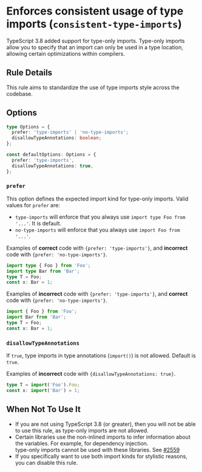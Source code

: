 # Enforces consistent usage of type imports (`consistent-type-imports`)

TypeScript 3.8 added support for type-only imports.
Type-only imports allow you to specify that an import can only be used in a type location, allowing certain optimizations within compilers.

## Rule Details

This rule aims to standardize the use of type imports style across the codebase.

## Options

```ts
type Options = {
  prefer: 'type-imports' | 'no-type-imports';
  disallowTypeAnnotations: boolean;
};

const defaultOptions: Options = {
  prefer: 'type-imports',
  disallowTypeAnnotations: true,
};
```

### `prefer`

This option defines the expected import kind for type-only imports. Valid values for `prefer` are:

- `type-imports` will enforce that you always use `import type Foo from '...'`. It is default.
- `no-type-imports` will enforce that you always use `import Foo from '...'`.

Examples of **correct** code with `{prefer: 'type-imports'}`, and **incorrect** code with `{prefer: 'no-type-imports'}`.

```ts
import type { Foo } from 'Foo';
import type Bar from 'Bar';
type T = Foo;
const x: Bar = 1;
```

Examples of **incorrect** code with `{prefer: 'type-imports'}`, and **correct** code with `{prefer: 'no-type-imports'}`.

```ts
import { Foo } from 'Foo';
import Bar from 'Bar';
type T = Foo;
const x: Bar = 1;
```

### `disallowTypeAnnotations`

If `true`, type imports in type annotations (`import()`) is not allowed.
Default is `true`.

Examples of **incorrect** code with `{disallowTypeAnnotations: true}`.

```ts
type T = import('Foo').Foo;
const x: import('Bar') = 1;
```

## When Not To Use It

- If you are not using TypeScript 3.8 (or greater), then you will not be able to use this rule, as type-only imports are not allowed.
- Certain libraries use the non-inlined imports to infer information about the variables. For example, for dependency injection.  
  type-only imports cannot be used with these libraries. See [#2559](https://github.com/typescript-eslint/typescript-eslint/issues/2559#issuecomment-692780580)
- If you specifically want to use both import kinds for stylistic reasons, you can disable this rule.
